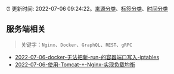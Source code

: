 :alarm_clock: 更新时间: 2022-07-06 09:24:22。[来源分类](../README.md)、[标签分类](../TAGS.md)、[时间分类](../TIMELINE.md)

## 服务端相关


> 关键字：`Nginx`、`Docker`、`GraphQL`、`REST`、`gRPC`



- [2022-07-06-docker-无法把新-run-的容器端口写入-iptables](https://www.v2ex.com/t/864471) 
- [2022-07-06-使用-Tomcat-+-Nginx-实现负载均衡](https://toutiao.io/k/uzah19e) 